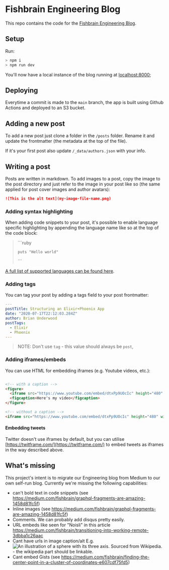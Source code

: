 # Fishbrain Engineering Blog

This repo contains the code for the [Fishbrain Engineering Blog](https://engineering.fishbrain.com/).

## Setup

Run:

```sh
> npm i
> npm run dev
```

You'll now have a local instance of the blog running at [localhost:8000](localhost:8000);

## Deploying

Everytime a commit is made to the `main` branch, the app is built using Github Actions and deployed to an
S3 bucket.

## Adding a new post

To add a new post just clone a folder in the `/posts` folder. Rename it and update the frontmatter (the metadata at the
top of the file).

If it's your first post also update `/_data/authors.json` with your info.

## Writing a post

Posts are written in markdown. To add images to a post, copy the image to the post directory and just
refer to the image in your post like so (the same applied for post cover images and author avatars):

```markdown
![This is the alt text](my-image-file-name.png)
```

### Adding syntax highlighting

When adding code snippets to your post, it's possible to enable language specific highlighting
by appending the language name like so at the top of the code block:

> \```ruby
>
>     puts "Hello world"
>
>  \```

[A full list of supported languages can be found here](https://prismjs.com/#supported-languages).

### Adding tags

You can tag your post by adding a tags field to your post frontmatter:

```yaml
---
postTitle: Structuring an Elixir+Phoenix App
date: "2020-07-17T22:12:03.284Z"
author: Brian Underwood
postTags:
  - Elixir
  - Phoenix
---
```

> NOTE: Don't use `tag` - this value should always be `post`,

### Adding iframes/embeds

You can use HTML for embedding iframes (e.g. Youtube videos, etc.):

```markdown

<!-- with a caption -->
<figure>
  <iframe src="https://www.youtube.com/embed/dtxPp9UOcIc" height="480" width="670" allowfullscreen="true" frameborder="0"></iframe>
  <figcaption>Here's my video</figcaption>
</figure>

<!-- without a caption -->
<iframe src="https://www.youtube.com/embed/dtxPp9UOcIc" height="480" width="670" allowfullscreen="true" frameborder="0"></iframe>

```

#### Embedding tweets

Twitter doesn't use iframes by default, but you can utilise [https://twitframe.com/](https://twitframe.com/)
to embed tweets as iframes in the way described above.

## What's missing

This project's intent is to migrate our Engineering blog from Medium to our own self-run blog. Currently
we're missing the following capabilities:

- can't bold text in code snippets (see https://medium.com/fishbrain/graphql-fragments-are-amazing-1458d81fc5f)
- Inline images (see https://medium.com/fishbrain/graphql-fragments-are-amazing-1458d81fc5f)
- Comments. We can probably add disqus pretty easily.
- URL embeds like seen for "Noisli" in this article https://medium.com/fishbrain/transitioning-into-working-remote-3dbba1c26aac
- Cant have urls in image caption/alt E.g. ![An illustration of a sphere with its three axis. Sourced from Wikipedia.](1_bKy1EAZynH-oAGVDOndRoQ.png) - the wikipedia part should be linkable.
- Cant embed Gists (see https://medium.com/fishbrain/finding-the-center-point-in-a-cluster-of-coordinates-e607cdf75fd5)

